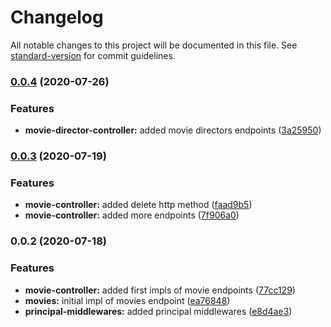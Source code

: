 # Changelog

All notable changes to this project will be documented in this file. See [standard-version](https://github.com/conventional-changelog/standard-version) for commit guidelines.

### [0.0.4](https://github.com/DonNy88/nestjs-movie-catolg/compare/v0.0.3...v0.0.4) (2020-07-26)


### Features

* **movie-director-controller:** added movie directors endpoints ([3a25950](https://github.com/DonNy88/nestjs-movie-catolg/commit/3a259502c56aea5561ca8e0fe6560670fcd4e622))

### [0.0.3](https://github.com/DonNy88/nestjs-movie-catolg/compare/v0.0.2...v0.0.3) (2020-07-19)


### Features

* **movie-controller:** added delete http method ([faad9b5](https://github.com/DonNy88/nestjs-movie-catolg/commit/faad9b57e209bb184dd5acb5a285fb8de4a77ae1))
* **movie-controller:** added more endpoints ([7f906a0](https://github.com/DonNy88/nestjs-movie-catolg/commit/7f906a0c6d29555d977eb9caea959469e6b99553))

### 0.0.2 (2020-07-18)


### Features

* **movie-controller:** added first impls of movie endpoints ([77cc129](https://github.com/DonNy88/nestjs-movie-catolg/commit/77cc1293f9f9ea8a6b1fa94b23437572d24b3016))
* **movies:** initial impl of movies endpoint ([ea76848](https://github.com/DonNy88/nestjs-movie-catolg/commit/ea768486708becfa376067e8f95955c6d8caf3ae))
* **principal-middlewares:** added principal middlewares ([e8d4ae3](https://github.com/DonNy88/nestjs-movie-catolg/commit/e8d4ae34b8ffaffd0bf85634d70575cf0fc397e2))
